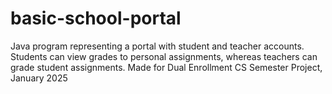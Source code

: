 # basic-school-portal
Java program representing a portal with student and teacher accounts. Students can view grades to personal assignments, whereas teachers can grade student assignments. Made for Dual Enrollment CS Semester Project, January 2025
